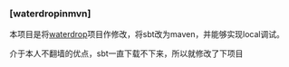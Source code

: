 ### [waterdropinmvn]

本项目是将[waterdrop](https://github.com/InterestingLab/waterdrop)项目作修改，将sbt改为maven，并能够实现local调试。

介于本人不翻墙的优点，sbt一直下载不下来，所以就修改了下项目


